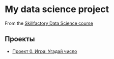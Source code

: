 # My data science project
From the [Skillfactory Data Science course](https://skilklfactory.ru/data-scientist)
## Проекты
* [Проект 0. Игра: Угадай число](https://github.com/ivalentine33/skillfactory/tree/main/project_0)
